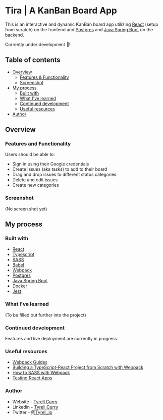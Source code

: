 # Tira | A KanBan Board App

This is an interactive and dynamic KanBan board app utilizing [React](https://react.dev/) (setup from scratch) on the frontend and [Postgres](https://www.postgresql.org/) and [Java Spring Boot](https://spring.io/projects/spring-boot) on the backend.

Currently under development 🚧!

## Table of contents

- [Overview](#overview)
  - [Features & Functionality](#overview)
  - [Screenshot](#screenshot)
- [My process](#my-process)
  - [Built with](#my-process)
  - [What I've learned](#what-ive-learned)
  - [Continued development](#continued-development)
  - [Useful resources](#useful-resources)
- [Author](#author)

## Overview

### Features and Functionality

Users should be able to:

- Sign in using their Google credentials
- Create issues (aka tasks) to add to their board
- Drag and drop issues to different status categories
- Delete and edit issues
- Create new categories

### Screenshot

(No screen shot yet)

## My process

### Built with

- [React](https://react.dev/)
- [Typescript](https://www.typescriptlang.org/)
- [SASS](https://sass-lang.com/)
- [Babel](https://webpack.js.org/)
- [Webpack](https://webpack.js.org/)
- [Postgres](https://www.postgresql.org/)
- [Java Spring Boot](https://spring.io/projects/spring-boot)
- [Docker](https://www.docker.com/)
- [Jest](https://jestjs.io/)

### What I've learned

(To be filled out further into the project)

### Continued development

Features and live deployment are currently in progress.

### Useful resources

- [Webpack Guides](https://webpack.js.org/guides)
- [Building a TypeScript-React Project from Scratch with Webpack](https://medium.com/javascript-journal-unlocking-project-potential/building-a-typescript-react-project-from-scratch-with-webpack-b224a3f84e3b)
- [How to SASS with Webpack](https://www.robinwieruch.de/webpack-sass/)
- [Testing React Apps](https://jestjs.io/docs/tutorial-react)

### Author

- Website - [Tyrell Curry](https://www.tyrellcurry.io)
- Linkedin - [Tyrell Curry](https://www.linkedin.com/feed/)
- Twitter - [@Tyrell_io](https://twitter.com/Tyrell_io)
